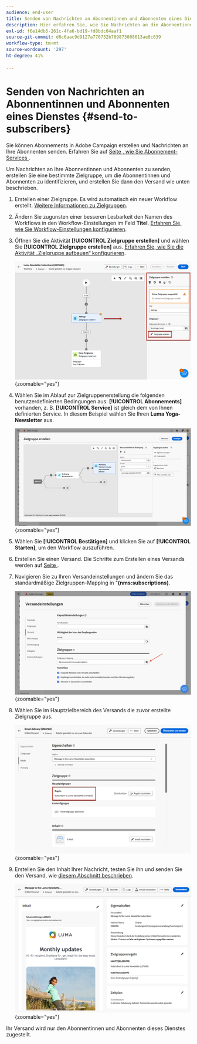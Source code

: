 ```yaml
---
audience: end-user
title: Senden von Nachrichten an Abonnentinnen und Abonnenten eines Dienstes
description: Hier erfahren Sie, wie Sie Nachrichten an die Abonnentinnen und Abonnenten eines Dienstes senden.
exl-id: f6e14db5-261c-4fa6-bd19-fd8bdc04aaf1
source-git-commit: d6c6aac9d9127a770732b709873008613ae8c639
workflow-type: tm+mt
source-wordcount: '297'
ht-degree: 41%

---
```


# Senden von Nachrichten an Abonnentinnen und Abonnenten eines Dienstes {#send-to-subscribers}

Sie können Abonnements in Adobe Campaign erstellen und Nachrichten an Ihre Abonnenten senden. Erfahren Sie auf [ Seite , wie Sie Abonnement-Services ](../audience//manage-services.md#create-service).

Um Nachrichten an Ihre Abonnentinnen und Abonnenten zu senden, erstellen Sie eine bestimmte Zielgruppe, um die Abonnentinnen und Abonnenten zu identifizieren, und erstellen Sie dann den Versand wie unten beschrieben.

1. Erstellen einer Zielgruppe. Es wird automatisch ein neuer Workflow erstellt. [Weitere Informationen zu Zielgruppen](../audience/create-audience.md).

1. Ändern Sie zugunsten einer besseren Lesbarkeit den Namen des Workflows in den Workflow-Einstellungen im Feld **Titel**. [Erfahren Sie, wie Sie Workflow-Einstellungen konfigurieren](../workflows/workflow-settings.md).

1. Öffnen Sie die Aktivität **[!UICONTROL Zielgruppe erstellen]** und wählen Sie **[!UICONTROL Zielgruppe erstellen]** aus. [Erfahren Sie, wie Sie die Aktivität „Zielgruppe aufbauen“ konfigurieren](../workflows/activities/build-audience.md).

   ![Screenshot der Konfiguration der Aktivität „Zielgruppe aufbauen“ in Adobe Campaign.](assets/service-create-audience.png){zoomable="yes"}

1. Wählen Sie im Ablauf zur Zielgruppenerstellung die folgenden benutzerdefinierten Bedingungen aus: **[!UICONTROL Abonnements]** vorhanden, z. B. **[!UICONTROL Service]** ist gleich dem von Ihnen definierten Service. In diesem Beispiel wählen Sie Ihren **Luma Yoga-Newsletter** aus.

   ![Screenshot, der den Ablauf der Zielgruppenerstellung mit benutzerdefinierten Bedingungen für Abonnements in Adobe Campaign zeigt.](assets/service-audience-subscribers.png){zoomable="yes"}

1. Wählen Sie **[!UICONTROL Bestätigen]** und klicken Sie auf **[!UICONTROL Starten]**, um den Workflow auszuführen.

1. Erstellen Sie einen Versand. Die Schritte zum Erstellen eines Versands werden auf [ Seite ](../msg/gs-messages.md#create-delivery).

1. Navigieren Sie zu Ihren Versandeinstellungen und ändern Sie das standardmäßige Zielgruppen-Mapping in &quot;**(nms:subscriptions)**.

   ![Screenshot mit den Versandeinstellungen, bei denen das Zielgruppen-Mapping in Adobe Campaign in Abonnements geändert wurde.](assets/service-delivery-change-mapping.png){zoomable="yes"}

1. Wählen Sie im Hauptzielbereich des Versands die zuvor erstellte Zielgruppe aus.

   ![Screenshot, der den Hauptzielabschnitt des Versands mit der ausgewählten Audience in Adobe Campaign zeigt.](assets/service-delivery-targeting-subscribers.png){zoomable="yes"}

1. Erstellen Sie den Inhalt Ihrer Nachricht, testen Sie ihn und senden Sie den Versand, wie [ diesem Abschnitt beschrieben](../preview-test/preview-test.md).

   ![Screenshot, der den Versand zeigt, der in Adobe Campaign gesendet werden kann.](assets/service-delivery-ready.png){zoomable="yes"}

Ihr Versand wird nur den Abonnentinnen und Abonnenten dieses Dienstes zugestellt.